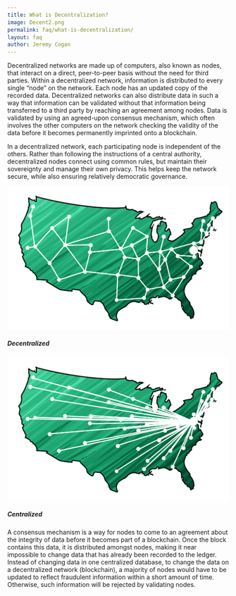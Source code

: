 ```yaml
---
title: What is Decentralization?
image: Decent2.png
permalink: faq/what-is-decentralization/
layout: faq
author: Jeremy Cogan
---
```

<span>Decentralized networks are made up of computers, also known as nodes, that interact on a direct, peer-to-peer basis without the need for third parties. Within a decentralized network, information is distributed to every single “node” on the network. Each node has an updated copy of the recorded data. Decentralized networks can also distribute data in such a way that information can be validated without that information being transferred to a third party by reaching an agreement among nodes. Data is validated by using an agreed-upon consensus mechanism, which often involves the other computers on the network checking the validity of the data before it becomes permanently imprinted onto a blockchain.</span>

<span>In a decentralized network, each participating node is independent of the others. Rather than following the instructions of a central authority, decentralized nodes connect using common rules, but maintain their sovereignty and manage their own privacy. This helps keep the network secure, while also ensuring relatively democratic governance.</span>

<img src="/assets/img/US_Decentralization.jpg">
<h5>Decentralized</h5>

<img src="/assets/img/US_Centralization.jpg">
<h5>Centralized</h5>

<span>A consensus mechanism is a way for nodes to come to an agreement about the integrity of data before it becomes part of a blockchain. Once the block contains this data, it is distributed amongst nodes, making it near impossible to change data that has already been recorded to the ledger. Instead of changing data in one centralized database, to change the data on a decentralized network (blockchain), a majority of nodes would have to be updated to reflect fraudulent information within a short amount of time. Otherwise, such information will be rejected by validating nodes.</span>
